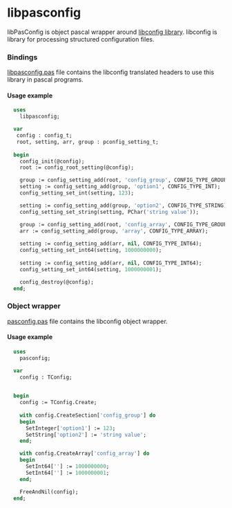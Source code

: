 # libpasconfig
libPasConfig is object pascal wrapper around [libconfig library](https://github.com/hyperrealm/libconfig). libconfig is library for processing structured configuration files.

### Bindings

[libpasconfig.pas](https://github.com/isemenkov/libpasconfig/blob/master/source/libpasconfig.pas) file contains the libconfig translated headers to use this library in pascal programs.

#### Usage example

```pascal
  uses
    libpasconfig;

  var
   config : config_t; 
   root, setting, arr, group : pconfig_setting_t;
 
  begin
    config_init(@config);
    root := config_root_setting(@config);

    group := config_setting_add(root, 'config_group', CONFIG_TYPE_GROUP);
    setting := config_setting_add(group, 'option1', CONFIG_TYPE_INT);
    config_setting_set_int(setting, 123);

    setting := config_setting_add(group, 'option2', CONFIG_TYPE_STRING);
    config_setting_set_string(setting, PChar('string value'));

    group := config_setting_add(root, 'config_array', CONFIG_TYPE_GROUP);
    arr := config_setting_add(group, 'array', CONFIG_TYPE_ARRAY);
    
    setting := config_setting_add(arr, nil, CONFIG_TYPE_INT64);
    config_setting_set_int64(setting, 1000000000);
    
    setting := config_setting_add(arr, nil, CONFIG_TYPE_INT64);
    config_setting_set_int64(setting, 1000000001);

    config_destroy(@config);
  end;
```

### Object wrapper

[pasconfig.pas](https://github.com/isemenkov/libpasconfig/blob/master/source/pasconfig.pas) file contains the libconfig object wrapper.

#### Usage example

```pascal
  uses
    pasconfig;

  var
    config : TConfig;
  

  begin
    config := TConfig.Create;
    
    with config.CreateSection['config_group'] do
    begin
      SetInteger['option1'] := 123;
      SetString['option2'] := 'string value';
    end;

    with config.CreateArray['config_array'] do
    begin
      SetInt64[''] := 1000000000;
      SetInt64[''] := 1000000001;
    end;

    FreeAndNil(config);
  end;
``` 


